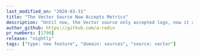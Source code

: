 ```yaml
---
last_modified_on: "2020-03-31"
title: "The Vector Source Now Accepts Metrics"
description: "Until now, the Vector source only accepted logs, now it accepts metrics as well"
author_github: https://github.com/a-rodin
pr_numbers: [1799]
release: "nightly"
tags: ["type: new feature", "domain: sources", "source: vector"]
---
```

